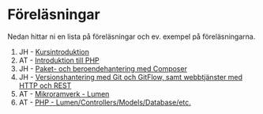 # Föreläsningar
Nedan hittar ni en lista på föreläsningar och ev. exempel på föreläsningarna.

1. JH - [Kursintroduktion](1/lecture.md)
2. AT - [Introduktion till PHP](1/intro-php.pdf)
2. JH - [Paket- och beroendehantering med Composer](composer.pdf)
3. JH - [Versionshantering med Git och GitFlow, samt webbtjänster med HTTP och REST](versionshantering_och_rest.pdf)
4. AT - [Mikroramverk - Lumen](4/lecture.md)
5. AT - [PHP - Lumen/Controllers/Models/Database/etc.](5/lecture.md)
<!--
6. AT - [PHP - Introduktion till Laravel](6/lecture.md)
7. AT - [PHP - Laravel, middleware/authentication](7/lecture.md)
8. JH - [Tester och refaktorisering](8/lecture.md)
9. JH - [Delivery, Deployment & Integration](9/lecture.md)
-->
